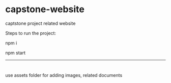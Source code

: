 # capstone-website
captstone project related website

Steps to run the project:

npm i

npm start 

--------------------------------

#
use assets folder for adding images, related documents

